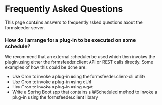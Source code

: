 # Frequently Asked Questions
This page contains answers to frequently asked questions about the formsfeeder server.
 
### How do I arrange for a plug-in to be executed on some schedule?
We recommend that an external scheduler be used which then invokes the plugin using either the formsfeeder.client API or REST calls directly.  Some examples of how this could be done are:
* Use Cron to invoke a plug-in using the formsfeeder.client-cli utility
* Use Cron to invoke a plug-in using cUrl
* Use Cron to invoke a plug-in using wget
* Write a Spring Boot app that contains a @Scheduled method to invoke a plug-in using the formsfeeder.client library


